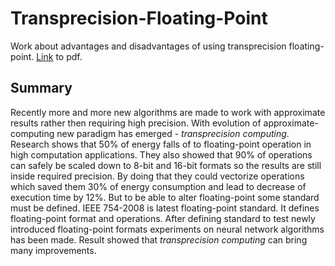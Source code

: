 # Transprecision-Floating-Point
Work about advantages and disadvantages of using transprecision floating-point. [Link](https://github.com/BalderOdinson/Transprecision-Floating-Point/blob/master/dbrmbota-semdip.pdf) to pdf.

## Summary

Recently more and more new algorithms are made to work with approximate results rather then requiring high precision. With evolution of approximate-computing new paradigm has emerged - *transprecision computing*. Research shows that 50% of energy falls of to floating-point operation in high computation applications. They also showed that 90\% of operations can safely be scaled down to 8-bit and 16-bit formats so the results are still inside required precision. By doing that they could vectorize operations which saved them 30% of energy consumption and lead to decrease of execution time by 12%. But to be able to alter floating-point some standard must be defined. IEEE 754-2008 is latest floating-point standard. It defines floating-point format and operations. After defining standard to test newly introduced floating-point formats experiments on neural network algorithms has been made. Result showed that *transprecision computing* can bring many improvements.
